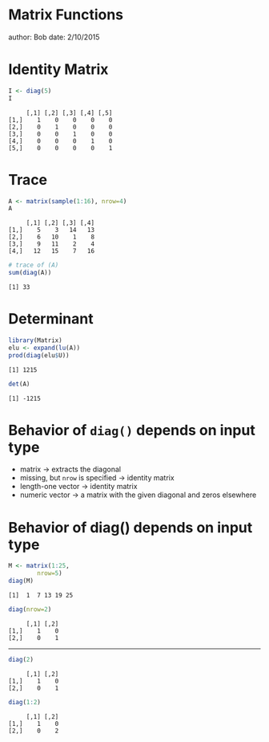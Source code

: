Matrix Functions
========================================================
author: Bob
date: 2/10/2015

Identity Matrix
========================================================

```r
I <- diag(5)
I
```

```
     [,1] [,2] [,3] [,4] [,5]
[1,]    1    0    0    0    0
[2,]    0    1    0    0    0
[3,]    0    0    1    0    0
[4,]    0    0    0    1    0
[5,]    0    0    0    0    1
```

Trace
========================================================

```r
A <- matrix(sample(1:16), nrow=4)
A
```

```
     [,1] [,2] [,3] [,4]
[1,]    5    3   14   13
[2,]    6   10    1    8
[3,]    9   11    2    4
[4,]   12   15    7   16
```

```r
# trace of (A)
sum(diag(A))
```

```
[1] 33
```

Determinant
========================================================

```r
library(Matrix)
elu <- expand(lu(A))
prod(diag(elu$U))
```

```
[1] 1215
```

```r
det(A)
```

```
[1] -1215
```

Behavior of `diag()` depends on input type
========================================================
- matrix -> extracts the diagonal
- missing, but `nrow` is specified -> identity matrix
- length-one vector -> identity matrix
- numeric vector -> a matrix with the given diagonal and zeros elsewhere


Behavior of diag() depends on input type
========================================================

```r
M <- matrix(1:25, 
        nrow=5)
diag(M)
```

```
[1]  1  7 13 19 25
```

```r
diag(nrow=2)
```

```
     [,1] [,2]
[1,]    1    0
[2,]    0    1
```

***


```r
diag(2)
```

```
     [,1] [,2]
[1,]    1    0
[2,]    0    1
```

```r
diag(1:2)
```

```
     [,1] [,2]
[1,]    1    0
[2,]    0    2
```
